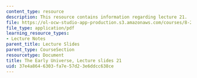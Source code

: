 ```yaml
---
content_type: resource
description: This resource contains information regarding lecture 21.
file: https://ol-ocw-studio-app-production.s3.amazonaws.com/courses/8-286-the-early-universe-fall-2013/37e4a8646303fa7e57d23e6ddcc638ce_MIT8_286F13_lec21.pdf
file_type: application/pdf
learning_resource_types:
- Lecture Notes
parent_title: Lecture Slides
parent_type: CourseSection
resourcetype: Document
title: The Early Universe, Lecture slides 21
uid: 37e4a864-6303-fa7e-57d2-3e6ddcc638ce
---
```

